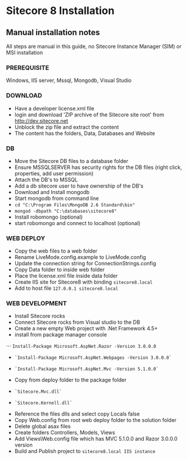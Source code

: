 Sitecore 8 Installation
========

## Manual installation notes
All steps are manual in this guide, no Sitecore Instance Manager (SIM) or MSI installation

###  PREREQUISITE
Windows, IIS server, Mssql, Mongodb, Visual Studio

### DOWNLOAD
* Have a developer license.xml file
* login and download 'ZIP archive of the Sitecore site root' from http://dev.sitecore.net
* Unblock the zip file and extract the content
* The content has the folders, Data, Databases and Website

### DB
* Move the Sitecore DB files to a database folder 
* Ensure MSSQLSERVER has security rights for the DB files (right click, properties, add user permission) 
* Attach the DB's to MSSQL
* Add a db sitecore user to have ownership of the DB's
* Download and Install mongodb
* Start mongodb from command line
* `cd "C:\Program Files\MongoDB 2.6 Standard\bin"`
* `mongod -dbpath "C:\databases\sitecore8"`
* Install robomongo (optional)
* start robomongo and connect to localhost (optional)
    
### WEB DEPLOY
* Copy the web files to a web folder
* Rename LiveMode.config.example to LiveMode.config
* Update the connection string for ConnectionStrings.config
* Copy Data folder to inside web folder
* Place the license.xml file inside data folder
* Create IIS site for Sitecore8 with binding `sitecore8.local`
* Add to host file `127.0.0.1 sitecore8.local`

### WEB DEVELOPMENT
* Install Sitecore rocks
* Connect Sitecore rocks from Visual studio to the DB
* Create a new empty Web project with .Net Framework 4.5+
* install from package manager console

⋅⋅⋅ `Install-Package Microsoft.AspNet.Razor -Version 3.0.0.0`

*     `Install-Package Microsoft.AspNet.Webpages -Version 3.0.0.0`
*     `Install-Package Microsoft.AspNet.Mvc -Version 5.1.0.0`
* Copy from deploy folder to the package folder
*     `Sitecore.Mvc.dll`
*     `Sitecore.Kernell.dll`
* Reference the files dlls and select copy Locals false
* Copy Web.config from root web deploy folder to the solution folder
* Delete global asax files
* Create folders Controllers, Models, Views
* Add Views\Web.config file which has MVC 5.1.0.0 and Razor 3.0.0.0 version
* Build and Publish project to `sitecore8.local IIS instance`
